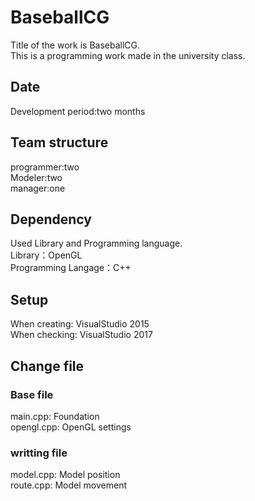 # BaseballCG

Title of the work is BaseballCG.  
This is a programming work made in the university class.

## Date
Development period:two months

## Team structure
programmer:two  
Modeler:two  
manager:one  

## Dependency
Used Library and Programming language.  
Library：OpenGL  
Programming Langage：C++  

## Setup
When creating: VisualStudio 2015  
When checking: VisualStudio 2017

## Change file
### Base file
main.cpp: Foundation  
opengl.cpp: OpenGL settings  
### writting file
model.cpp: Model position  
route.cpp: Model movement  

